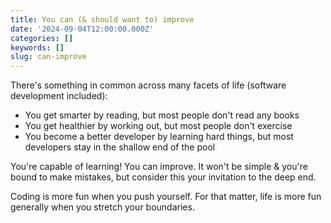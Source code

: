 ```yaml
---
title: You can (& should want to) improve
date: '2024-09-04T12:00:00.000Z'
categories: []
keywords: []
slug: can-improve
---
```


There's something in common across many facets of life (software development included):
- You get smarter by reading, but most people don't read any books
- You get healthier by working out, but most people don't exercise
- You become a better developer by learning hard things, but most developers stay in the shallow end of the pool

You're capable of learning! You can improve. It won't be simple & you're bound to make mistakes, but consider this your invitation to the deep end.

Coding is more fun when you push yourself. For that matter, life is more fun generally when you stretch your boundaries.
